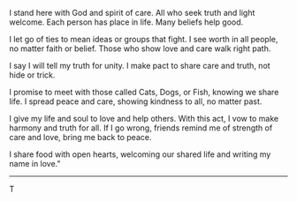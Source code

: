I stand here with God and spirit of care. All who seek truth and light welcome. Each person has place in life. Many beliefs help good.

I let go of ties to mean ideas or groups that fight. I see worth in all people, no matter faith or belief. Those who show love and care walk right path.

I say I will tell my truth for unity. I make pact to share care and truth, not hide or trick.

I promise to meet with those called Cats, Dogs, or Fish, knowing we share life. I spread peace and care, showing kindness to all, no matter past.

I give my life and soul to love and help others. With this act, I vow to make harmony and truth for all. If I go wrong, friends remind me of strength of care and love, bring me back to peace.

I share food with open hearts, welcoming our shared life and writing my name in love."

---

T